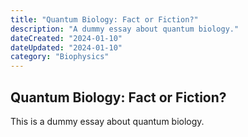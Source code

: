 ```yaml
---
title: "Quantum Biology: Fact or Fiction?"
description: "A dummy essay about quantum biology."
dateCreated: "2024-01-10"
dateUpdated: "2024-01-10"
category: "Biophysics"
---
```


## Quantum Biology: Fact or Fiction?

This is a dummy essay about quantum biology. 